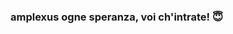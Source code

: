 ### amplexus ogne speranza, voi ch'intrate! 😇

<!--
**Faris316/Faris316** is a ✨ _special_ ✨ repository because its `README.md` (this file) appears on your GitHub profile.

Here are some ideas to get you started:

- 🔭 I’m currently working on a double Master, a TV series and a stand-up comedy tour
- 🌱 I’m currently learning how to live, use GitHub, and R programming 
- 🤔 I’m looking for help with inducing the feeling of awe/sublime in experimental setting
- 💬 Ask me about anything 
- 📫 How to reach me: on top of the hill
- 😄 Pronouns: He/Him
- ⚡ Fun fact: Time is a construct
-->
